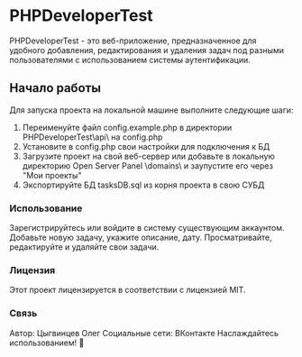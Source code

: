 # PHPDeveloperTest

PHPDeveloperTest - это веб-приложение, предназначенное для удобного добавления, редактирования и удаления задач под разными пользователями с использованием системы аутентификации.

## Начало работы

Для запуска проекта на локальной машине выполните следующие шаги:
1. Переименуйте файл config.example.php в директории PHPDeveloperTest\api\ на config.php
2. Установите в config.php свои настройки для подключения к БД
3. Загрузите проект на свой веб-сервер или добавьте в локальную директорию Open Server Panel \domains\ и заупустите его через "Мои проекты"
4. Экспортируйте БД tasksDB.sql из корня проекта в свою СУБД

### Использование

Зарегистрируйтесь или войдите в систему существующим аккаунтом.
Добавьте новую задачу, укажите описание, дату.
Просматривайте, редактируйте и удаляйте свои задачи.

### Лицензия

Этот проект лицензируется в соответствии с лицензией MIT.

### Связь

Автор: Цыгвинцев Олег
Социальные сети: ВКонтакте
Наслаждайтесь использованием! 🚀

